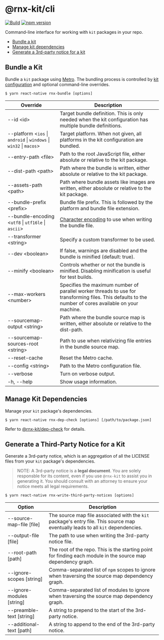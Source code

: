 # @rnx-kit/cli

[![Build](https://github.com/microsoft/rnx-kit/actions/workflows/build.yml/badge.svg)](https://github.com/microsoft/rnx-kit/actions/workflows/build.yml)
[![npm version](https://img.shields.io/npm/v/@rnx-kit/cli)](https://www.npmjs.com/package/@rnx-kit/cli)

Command-line interface for working with `kit` packages in your repo.

- [Bundle a kit](#Bundle-a-Kit)
- [Manage kit dependencies](#Manage-Kit-Dependencies)
- [Generate a 3rd-party notice for a kit](#Generate-a-Third%2dParty-Notice-for-a-Kit)

## Bundle a Kit

Bundle a `kit` package using [Metro](https://facebook.github.io/metro). The
bundling process is controlled by
[kit configuration](https://github.com/microsoft/rnx-kit/tree/main/packages/config)
and optional command-line overrides.

```
$ yarn react-native rnx-bundle [options]
```

| Override                                                                                 | Description                                                                                                                                            |
| ---------------------------------------------------------------------------------------- | ------------------------------------------------------------------------------------------------------------------------------------------------------ |
| --id &lt;id&gt;                                                                          | Target bundle definition. This is only needed when the kit configuration has multiple bundle definitions.                                              |
| --platform &lt;`ios` &#124; `android` &#124; `windows` &#124; `win32` &#124; `macos`&gt; | Target platform. When not given, all platforms in the kit configuration are bundled.                                                                   |
| --entry-path &lt;file&gt;                                                                | Path to the root JavaScript file, either absolute or relative to the kit package.                                                                      |
| --dist-path &lt;path&gt;                                                                 | Path where the bundle is written, either absolute or relative to the kit package.                                                                      |
| --assets-path &lt;path&gt;                                                               | Path where bundle assets like images are written, either absolute or relative to the kit package.                                                      |
| --bundle-prefix &lt;prefix&gt;                                                           | Bundle file prefix. This is followed by the platform and bundle file extension.                                                                        |
| --bundle-encoding &lt;`utf8` &#124; `utf16le` &#124; `ascii`&gt;                         | [Character encoding](https://nodejs.org/api/buffer.html#buffer_buffers_and_character_encodings) to use when writing the bundle file.                   |
| --transformer &lt;string&gt;                                                             | Specify a custom transformer to be used.                                                                                                               |
| --dev &lt;boolean&gt;                                                                    | If false, warnings are disabled and the bundle is minified (default: true).                                                                            |
| --minify &lt;boolean&gt;                                                                 | Controls whether or not the bundle is minified. Disabling minification is useful for test builds.                                                      |
| --max-workers &lt;number&gt;                                                             | Specifies the maximum number of parallel worker threads to use for transforming files. This defaults to the number of cores available on your machine. |
| --sourcemap-output &lt;string&gt;                                                        | Path where the bundle source map is written, either absolute or relative to the dist-path.                                                             |
| --sourcemap-sources-root &lt;string&gt;                                                  | Path to use when relativizing file entries in the bundle source map.                                                                                   |
| --reset-cache                                                                            | Reset the Metro cache.                                                                                                                                 |
| --config &lt;string&gt;                                                                  | Path to the Metro configuration file.                                                                                                                  |
| --verbose                                                                                | Turn on verbose output.                                                                                                                                |
| -h, --help                                                                               | Show usage information.                                                                                                                                |

## Manage Kit Dependencies

Manage your `kit` package's dependencies.

```
$ yarn react-native rnx-dep-check [options] [/path/to/package.json]
```

Refer to
[@rnx-kit/dep-check](https://github.com/microsoft/rnx-kit/tree/main/packages/dep-check)
for details.

## Generate a Third-Party Notice for a Kit

Generate a 3rd-party notice, which is an aggregation of all the LICENSE files
from your `kit` package's dependencies.

> NOTE: A 3rd-party notice is a **legal document**. You are solely responsble
> for its content, even if you use `@rnx-kit` to assist you in generating it.
> You should consult with an attorney to ensure your notice meets all legal
> requirements.

```
$ yarn react-native rnx-write-third-party-notices [options]
```

| Option                    | Description                                                                                                                     |
| ------------------------- | ------------------------------------------------------------------------------------------------------------------------------- |
| --source-map-file [file]  | The source map file associated with the `kit` package's entry file. This source map eventually leads to all `kit` dependencies. |
| --output-file [file]      | The path to use when writing the 3rd-party notice file.                                                                         |
| --root-path [path]        | The root of the repo. This is the starting point for finding each module in the source map dependency graph.                    |
| --ignore-scopes [string]  | Comma-separated list of `npm` scopes to ignore when traversing the source map dependency graph.                                 |
| --ignore-modules [string] | Comma-separated list of modules to ignore when traversing the source map dependency graph.                                      |
| --preamble-text [string]  | A string to prepend to the start of the 3rd-party notice.                                                                       |
| --additional-text [path]  | A string to append to the end of the 3rd-party notice.                                                                          |
